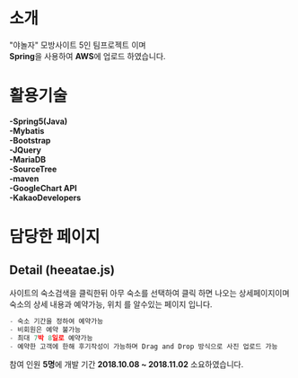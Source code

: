 # 소개
"야놀자" 모방사이트 5인 팀프로젝트 이며  
**Spring**을 사용하여 **AWS**에 업로드 하였습니다. 

# 활용기술
**-Spring5(Java)**  
**-Mybatis**  
**-Bootstrap**  
**-JQuery**  
**-MariaDB**  
**-SourceTree**  
**-maven**  
**-GoogleChart API**  
**-KakaoDevelopers**  



# 담당한 페이지
## Detail (heeatae.js)
사이트의 숙소검색을 클릭한뒤 아무 숙소를 선택하여 클릭 하면 나오는 상세페이지이며  
숙소의 상세 내용과 예약가능, 위치 를 알수있는 페이지 입니다.   
```js
- 숙소 기간을 정하여 예약가능
- 비회원은 예약 불가능
- 최대 7박 8일로 예약가능
- 예약한 고객에 한해 후기작성이 가능하며 Drag and Drop 방식으로 사진 업로드 가능
```

참여 인원 **5명**에 개발 기간 **2018.10.08 ~ 2018.11.02** 소요하였습니다.



